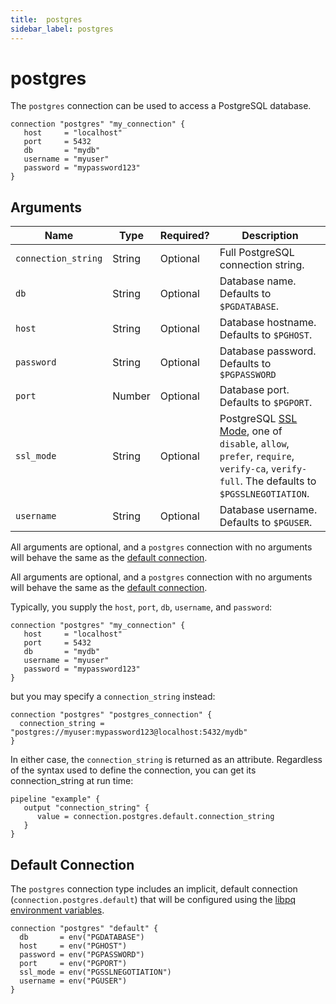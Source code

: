 ```yaml
---
title:  postgres
sidebar_label: postgres
---
```


# postgres

The `postgres` connection can be used to access a PostgreSQL database.

```hcl
connection "postgres" "my_connection" {
   host     = "localhost"
   port     = 5432
   db       = "mydb"
   username = "myuser"
   password = "mypassword123"
}
```

## Arguments

| Name                | Type    | Required?| Description
|---------------------|---------|----------|-------------------
| `connection_string` |  String | Optional | Full PostgreSQL connection string.
| `db`                |  String | Optional | Database name.  Defaults to `$PGDATABASE`.
| `host`              |  String | Optional | Database hostname.  Defaults to `$PGHOST`.
| `password`          |  String | Optional | Database password. Defaults to `$PGPASSWORD`
| `port`              |  Number | Optional | Database port.  Defaults to `$PGPORT`.
| `ssl_mode`          |  String | Optional | PostgreSQL [SSL Mode](https://www.postgresql.org/docs/current/libpq-ssl.html#LIBPQ-SSL-PROTECTION), one of  `disable`, `allow`, `prefer`, `require`, `verify-ca`, `verify-full`.  The defaults to `$PGSSLNEGOTIATION`.
| `username`          |  String | Optional |  Database username. Defaults to `$PGUSER`.


All arguments are optional, and a `postgres` connection with no arguments will behave the same as the [default connection](#default-connection).

<!--

| `search_path`       |  String | Optional | Database search path.
| `search_path_prefix`|  String | Optional | Database search path prefix.

-->



All arguments are optional, and a `postgres` connection with no arguments will behave the same as the [default connection](#default-connection).

Typically, you supply the `host`, `port`, `db`, `username`, and `password`:

```hcl
connection "postgres" "my_connection" {
   host     = "localhost"
   port     = 5432
   db       = "mydb"
   username = "myuser"
   password = "mypassword123"
}
```

but you may specify a `connection_string` instead:

```hcl
connection "postgres" "postgres_connection" {
  connection_string = "postgres://myuser:mypassword123@localhost:5432/mydb"
}
```


In either case, the `connection_string` is returned as an attribute.  Regardless of the syntax used to define the connection, you can get its connection_string at run time:

```hcl
pipeline "example" {
   output "connection_string" {
      value = connection.postgres.default.connection_string
   }
}
```

## Default Connection

The `postgres` connection type includes an implicit, default connection (`connection.postgres.default`) that will be configured using the [libpq environment variables](https://www.postgresql.org/docs/current/libpq-envars.html).


```hcl
connection "postgres" "default" {
  db       = env("PGDATABASE")
  host     = env("PGHOST")
  password = env("PGPASSWORD")
  port     = env("PGPORT")
  ssl_mode = env("PGSSLNEGOTIATION")
  username = env("PGUSER")
}
```